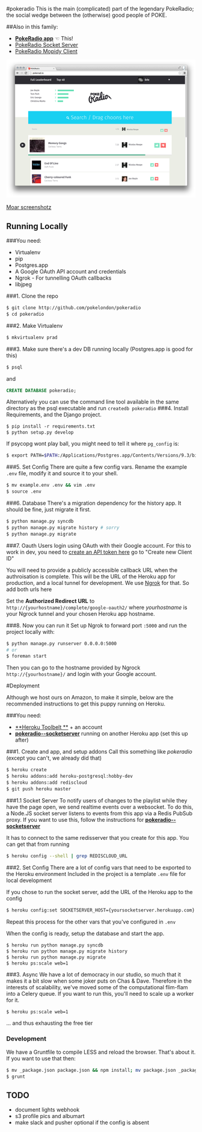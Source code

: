 #pokeradio
This is the main (complicated) part of the legendary PokeRadio; the social wedge between the (otherwise) good people of POKE.

##Also in this family:
- [**PokeRadio app**](https://github.com/pokelondon/pokeradio) ☜ This!
- [PokeRadio Socket Server](https://github.com/pokelondon/pokeradio-socketserver)
- [PokeRadio Mopidy Client](https://github.com/pokelondon/pokeradio-mopidy)

![Home Page](doc/homepage.png?raw=true)

[Moar screenshotz](doc/screenshots.md)

## Running Locally

###You need:
- Virtualenv
- pip
- Postgres.app
- A Google OAuth API account and credentials
- Ngrok - For tunnelling OAuth callbacks
- libjpeg


###1. Clone the repo
```sh
$ git clone http://github.com/pokelondon/pokeradio
$ cd pokeradio
```
###2. Make Virtualenv
```sh
$ mkvirtualenv prad
```

###3. Make sure there's a dev DB running locally
(Postgres.app is good for this)
```sh
$ psql
```
and
```SQL
CREATE DATABASE pokeradio;
```

Alternatively you can use the command line tool available in the same directory as the psql executable and run ```createdb pokeradio```
###4. Install Requirements, and the Django project.
```
$ pip install -r requirements.txt
$ python setup.py develop
```

If psycopg wont play ball, you might need to tell it where `pg_config` is:
```sh
$ export PATH=$PATH:/Applications/Postgres.app/Contents/Versions/9.3/bin
```

###5. Set Config
There are quite a few config vars. Rename the example `.env` file, modify it and source it to your shell.
```sh
$ mv example.env .env && vim .env
$ source .env
```

###6. Database
There's a migration dependency for the history app. It should be fine, just migrate it first.
```sh
$ python manage.py syncdb
$ python manage.py migrate history # sorry
$ python manage.py migrate
```

###7. Oauth
Users login using OAuth with their Google account.
For this to work in dev, you need to [create an API token here](https://console.developers.google.com/project/190611052995/apiui/credential?authuser=0) go to "Create new Client ID"

You will need to provide a publicly accessible callback URL when the authroisation is complete. This will be the URL of the Heroku app for production, and a local tunnel for development. We use [Ngrok](https://ngrok.com/) for that. So add both urls here

Set the **Authorized Redirect URL** to
`http://{yourhostname}/complete/google-oauth2/` where *yourhostname* is your Ngrock tunnel and your chosen Heroku app hostname.


###8. Now you can run it
Set up Ngrok to forward port `:5000` and run the project locally with:
```sh
$ python manage.py runserver 0.0.0.0:5000
# or
$ foreman start
```
Then you can go to the hostname provided by Ngrock `http://{yourhostname}/` and login with your Google account.

#Deployment

Although we host ours on Amazon, to make it simple, below are the recommended instructions to get this puppy running on Heroku.

###You need:
- [**Heroku Toolbelt **](https://toolbelt.heroku.com/) + an account
- [**pokeradio--socketserver**](https://github.com/pokelondon/pokeradio-socketserver) running on another Heroku app (set this up after)

###1. Create and app, and setup addons
Call this something like _pokeradio_ (except you can't, we already did that)
```sh
$ heroku create
$ heroku addons:add heroku-postgresql:hobby-dev
$ heroku addons:add rediscloud
$ git push heroku master
```
###1.1 Socket Server
To notify users of changes to the playlist while they have the page open, we send realtime events over a websocket. To do this, a Node.JS socket server listens to events from this app via a Redis PubSub proxy. If you want to use this, follow the instructions for [**pokeradio--socketserver**](https://github.com/pokelondon/pokeradio-socketserver)

It has to connect to the same redisserver that you create for this app. You can get that from running
```sh
$ heroku config --shell | grep REDISCLOUD_URL
```


###2. Set Config
There are a lot of config vars that need to be exported to the Heroku environment
Included in the project is a template `.env` file for local development

If you chose to run the socket server, add the URL of the Heroku app to the config
```sh
$ heroku config:set SOCKETSERVER_HOST={yoursocketserver.herokuapp.com}
```
Repeat this process for the other vars that you've configured in `.env`

When the config is ready, setup the database and start the app.
```
$ heroku run python manage.py syncdb
$ heroku run python manage.py migrate history
$ heroku run python manage.py migrate
$ heroku ps:scale web=1
```

###3. Async
We have a lot of democracy in our studio, so much that it makes it a bit slow when some joker puts on Chas & Dave.
Therefore in the interests of scalability, we've moved some of the computational flim-flam into a Celery queue. If you want to run this, you'll need to scale up a worker for it.
```sh
$ heroku ps:scale web=1
```
... and thus exhausting the free tier


### Development
We have a Gruntfile to compile LESS and reload the browser. That's about it. If you want to use that then:
```sh
$ mv _package.json package.json && npm install; mv package.json _package.json # Sorry!
$ grunt
```

## TODO
- document lights webhook
- s3 profile pics and albumart
- make slack and pusher optional if the config is absent
